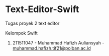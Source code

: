 # Text-Editor-Swift
Tugas proyek 2 text editor

Kelompok Swift
1. 211511047 - Muhammad Hafizh Auliansyah - muhammad.hafizh.tif21@polban.ac.id

